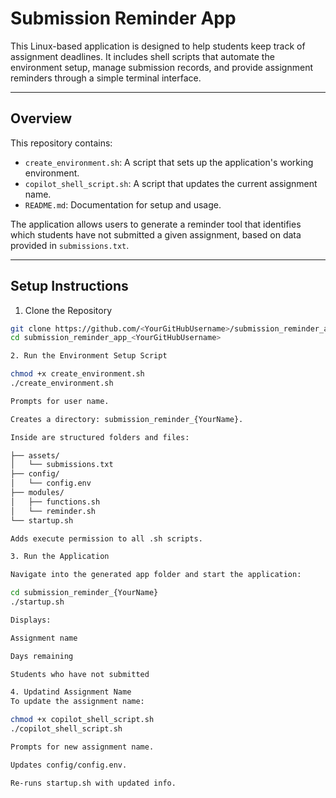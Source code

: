 # Submission Reminder App

This Linux-based application is designed to help students keep track of assignment deadlines. It includes shell scripts that automate the environment setup, manage submission records, and provide assignment reminders through a simple terminal interface.

---

## Overview

This repository contains:

- `create_environment.sh`: A script that sets up the application's working environment.
- `copilot_shell_script.sh`: A script that updates the current assignment name.
- `README.md`: Documentation for setup and usage.

The application allows users to generate a reminder tool that identifies which students have not submitted a given assignment, based on data provided in `submissions.txt`.

---

## Setup Instructions

1. Clone the Repository

```bash
git clone https://github.com/<YourGitHubUsername>/submission_reminder_app_<YourGitHubUsername>.git
cd submission_reminder_app_<YourGitHubUsername>

2. Run the Environment Setup Script

chmod +x create_environment.sh
./create_environment.sh

Prompts for user name.

Creates a directory: submission_reminder_{YourName}.

Inside are structured folders and files:

├── assets/
│   └── submissions.txt
├── config/
│   └── config.env
├── modules/
│   ├── functions.sh
│   └── reminder.sh
└── startup.sh

Adds execute permission to all .sh scripts.

3. Run the Application

Navigate into the generated app folder and start the application:

cd submission_reminder_{YourName}
./startup.sh

Displays:

Assignment name

Days remaining

Students who have not submitted

4. Updatind Assignment Name
To update the assignment name:

chmod +x copilot_shell_script.sh
./copilot_shell_script.sh

Prompts for new assignment name.

Updates config/config.env.

Re-runs startup.sh with updated info.
